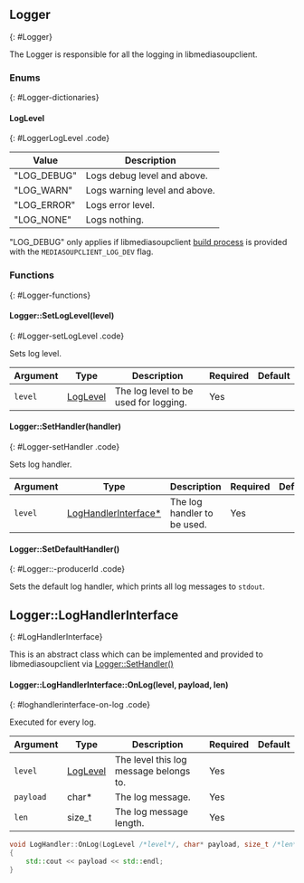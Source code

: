 ## Logger
{: #Logger}

<section markdown="1">

The Logger is responsible for all the logging in libmediasoupclient.

</section>


### Enums
{: #Logger-dictionaries}

<section markdown="1">

#### LogLevel
{: #LoggerLogLevel .code}

<div markdown="1" class="table-wrapper L2">

Value          | Description  
-------------- | -------------
"LOG_DEBUG"    | Logs debug level and above.
"LOG_WARN"     | Logs warning level and above.
"LOG_ERROR"    | Logs error level.
"LOG_NONE"     | Logs nothing.

</div>

</section>


<section markdown="1">

"LOG_DEBUG" only applies if libmediasoupclient [build process](/documentation/v3/libmediasoupclient/installation/) is provided with the `MEDIASOUPCLIENT_LOG_DEV` flag.

</section>


### Functions
{: #Logger-functions}

<section markdown="1">

#### Logger::SetLogLevel(level)
{: #Logger-setLogLevel .code}

Sets log level.

<div markdown="1" class="table-wrapper L3">

Argument    | Type    | Description | Required | Default 
----------- | ------- | ----------- | -------- | ----------
`level`     | [LogLevel](#LoggerLogLevel)| The log level to be used for logging. | Yes |

</div>


#### Logger::SetHandler(handler)
{: #Logger-setHandler .code}

Sets log handler.

<div markdown="1" class="table-wrapper L3">

Argument | Type    | Description | Required | Default 
-------- | ------- | ----------- | -------- | ----------
`level`  | [LogHandlerInterface\*](#LogHandlerInterface) | The log handler to be used. | Yes |

</div>

#### Logger::SetDefaultHandler()
{: #Logger::-producerId .code}

Sets the default log handler, which prints all log messages to `stdout`.

</section>


## Logger::LogHandlerInterface
{: #LogHandlerInterface}

This is an abstract class which can be implemented and provided to libmediasoupclient via [Logger::SetHandler()](#Logger-setHandler)

<section markdown="1">

#### Logger::LogHandlerInterface::OnLog(level, payload, len)
{: #loghandlerinterface-on-log .code}

Executed for every log.

<div markdown="1" class="table-wrapper L3">

Argument    | Type    | Description | Required | Default 
----------- | ------- | ----------- | -------- | ----------
`level`     | [LogLevel](#LoggerLogLevel)  | The level this log message belongs to. | Yes |
`payload`  | char\*   | The log message. | Yes |
`len`      | size_t   | The log message length. | Yes |

</div>

```c++
void LogHandler::OnLog(LogLevel /*level*/, char* payload, size_t /*len*/)
{
	std::cout << payload << std::endl;
}
```

</section>
